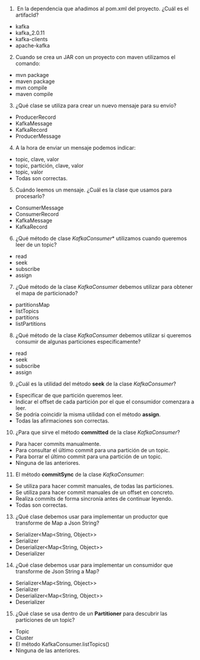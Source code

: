 1.  En la dependencia que añadimos al pom.xml del proyecto. ¿Cuál es el artifacId?
  * kafka
  * kafka_2.0.11
  * kafka-clients
  * apache-kafka

2. Cuando se crea un JAR con un proyecto con maven utilizamos el comando:
  * mvn package
  * maven package
  * mvn compile
  * maven compile

3. ¿Qué clase se utiliza para crear un nuevo mensaje para su envío?
  * ProducerRecord
  * KafkaMessage
  * KafkaRecord
  * ProducerMessage

4. A la hora de enviar un mensaje podemos indicar:
  * topic, clave, valor
  * topic, partición, clave, valor
  * topic, valor
  * Todas son correctas.

5. Cuándo leemos un mensaje. ¿Cuál es la clase que usamos para procesarlo?
  * ConsumerMessage
  * ConsumerRecord
  * KafkaMessage
  * KafkaRecord

6. ¿Qué método de clase *KafkaConsumer** utilizamos cuando queremos leer de un topic?
  * read
  * seek
  * subscribe
  * assign

7. ¿Qué método de la clase *KafkaConsumer* debemos utilizar para obtener el mapa de particionado?
  * partitionsMap
  * listTopics
  * partitions
  * listPartitions

8. ¿Qué método de la clase *KafkaConsumer* debemos utilizar si queremos consumir de algunas particiones específicamente?
  * read
  * seek
  * subscribe
  * assign

9. ¿Cuál es la utilidad del método **seek** de la clase *KafkaConsumer*?
  * Especificar de que partición queremos leer.
  * Indicar el offset de cada partición por el que el consumidor comenzara a leer.
  * Se podría coincidir la misma utilidad con el método **assign**.
  * Todas las afirmaciones son correctas.

10. ¿Para que sirve el método **committed** de la clase *KafkaConsumer*?
  * Para hacer commits manualmente.
  * Para consultar el último commit para una partición de un topic.
  * Para borrar el último commit para una partición de un topic.
  * Ninguna de las anteriores.

11. El método **commitSync** de la clase *KafkaConsumer*:
  * Se utiliza para hacer commit manuales, de todas las particiones.
  * Se utiliza para hacer commit manuales de un offset en concreto.
  * Realiza commits de forma sincronía antes de continuar leyendo.
  * Todas son correctas.

13. ¿Qué clase debemos usar para implementar un productor que transforme de Map a Json String?
  * Serializer<Map<String, Object>>
  * Serializer<String>
  * Deserializer<Map<String, Object>>
  * Deserializer<String>

14. ¿Qué clase debemos usar para implementar un consumidor que transforme de Json String a Map?
  * Serializer<Map<String, Object>>
  * Serializer<String>
  * Deserializer<Map<String, Object>>
  * Deserializer<String>

15. ¿Qué clase se usa dentro de un **Partitioner** para descubrir las particiones de un topic?
  * Topic
  * Cluster
  * El método KafkaConsumer.listTopics()
  * Ninguna de las anteriores.
